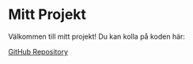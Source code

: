 # Mitt Projekt

Välkommen till mitt projekt! Du kan kolla på koden här:

[GitHub Repository](https://github.com/Tomshi-123/ufo-game)
